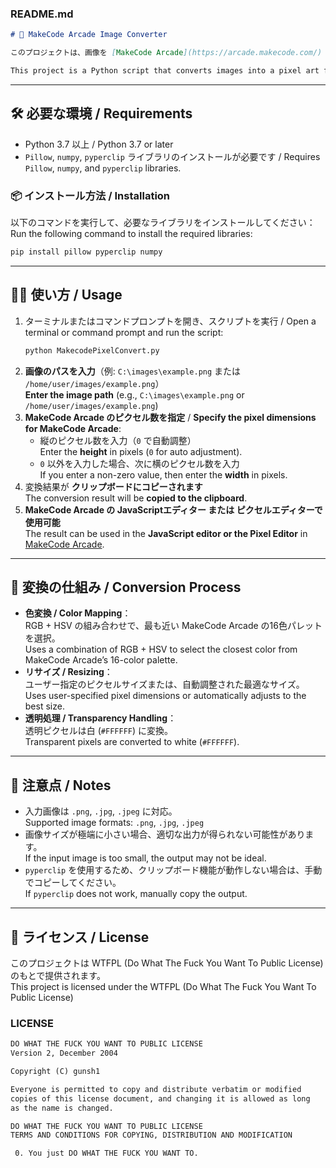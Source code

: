 ### **README.md**
```md
# 🎨 MakeCode Arcade Image Converter

このプロジェクトは、画像を [MakeCode Arcade](https://arcade.makecode.com/) で使用できるピクセルアート形式に変換する Python スクリプトです。

This project is a Python script that converts images into a pixel art format compatible with [MakeCode Arcade](https://arcade.makecode.com/).
```
---

## 🛠️ 必要な環境 / Requirements
- Python 3.7 以上 / Python 3.7 or later  
- `Pillow`, `numpy`, `pyperclip` ライブラリのインストールが必要です / Requires `Pillow`, `numpy`, and `pyperclip` libraries.

### 📦 インストール方法 / Installation
以下のコマンドを実行して、必要なライブラリをインストールしてください：  
Run the following command to install the required libraries:
```bash
pip install pillow pyperclip numpy
```
---

## 🏃‍♂️ 使い方 / Usage
1. ターミナルまたはコマンドプロンプトを開き、スクリプトを実行 / Open a terminal or command prompt and run the script:
   ```bash
   python MakecodePixelConvert.py
   ```
2. **画像のパスを入力**（例: `C:\images\example.png` または `/home/user/images/example.png`）  
   **Enter the image path** (e.g., `C:\images\example.png` or `/home/user/images/example.png`)
3. **MakeCode Arcade のピクセル数を指定** / **Specify the pixel dimensions for MakeCode Arcade**:
   - 縦のピクセル数を入力（`0` で自動調整）  
     Enter the **height** in pixels (`0` for auto adjustment).
   - `0` 以外を入力した場合、次に横のピクセル数を入力  
     If you enter a non-zero value, then enter the **width** in pixels.
4. 変換結果が **クリップボードにコピーされます**  
   The conversion result will be **copied to the clipboard**.
5. **MakeCode Arcade の JavaScriptエディター または ピクセルエディターで使用可能**  
   The result can be used in the **JavaScript editor or the Pixel Editor** in [MakeCode Arcade](https://arcade.makecode.com/).

---

## 🔄 変換の仕組み / Conversion Process
- **色変換 / Color Mapping**：  
  RGB + HSV の組み合わせで、最も近い MakeCode Arcade の16色パレットを選択。  
  Uses a combination of RGB + HSV to select the closest color from MakeCode Arcade’s 16-color palette.
- **リサイズ / Resizing**：  
  ユーザー指定のピクセルサイズまたは、自動調整された最適なサイズ。  
  Uses user-specified pixel dimensions or automatically adjusts to the best size.
- **透明処理 / Transparency Handling**：  
  透明ピクセルは白 (`#FFFFFF`) に変換。  
  Transparent pixels are converted to white (`#FFFFFF`).

---

## 📝 注意点 / Notes
- 入力画像は `.png`, `.jpg`, `.jpeg` に対応。  
  Supported image formats: `.png`, `.jpg`, `.jpeg`
- 画像サイズが極端に小さい場合、適切な出力が得られない可能性があります。  
  If the input image is too small, the output may not be ideal.
- `pyperclip` を使用するため、クリップボード機能が動作しない場合は、手動でコピーしてください。  
  If `pyperclip` does not work, manually copy the output.

---

## 📜 ライセンス / License

このプロジェクトは WTFPL (Do What The Fuck You Want To Public License)のもとで提供されます。  
This project is licensed under the WTFPL (Do What The Fuck You Want To Public License)
### **LICENSE**
```txt
DO WHAT THE FUCK YOU WANT TO PUBLIC LICENSE  
Version 2, December 2004  

Copyright (C) gunsh1

Everyone is permitted to copy and distribute verbatim or modified  
copies of this license document, and changing it is allowed as long  
as the name is changed.  

DO WHAT THE FUCK YOU WANT TO PUBLIC LICENSE  
TERMS AND CONDITIONS FOR COPYING, DISTRIBUTION AND MODIFICATION  

 0. You just DO WHAT THE FUCK YOU WANT TO.
```
